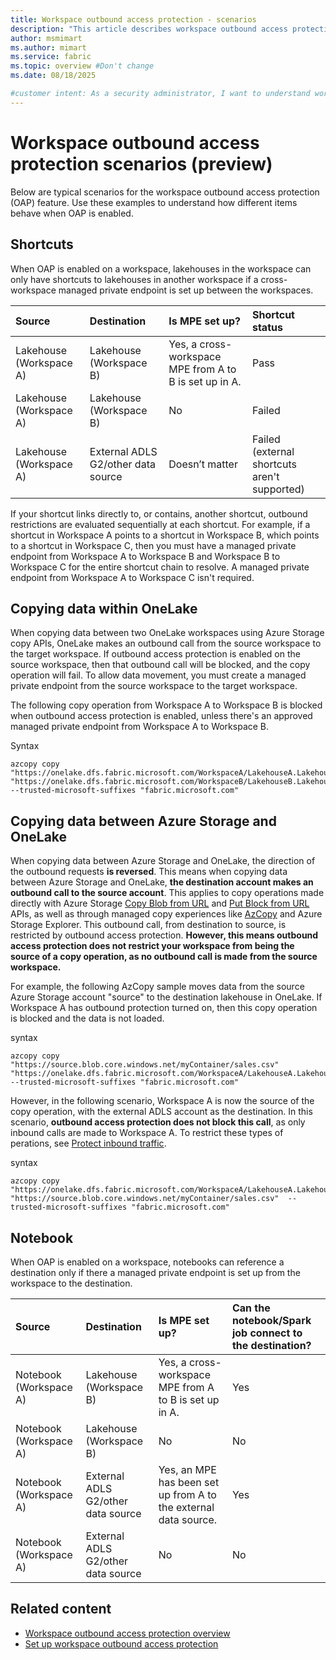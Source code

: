 ```yaml
---
title: Workspace outbound access protection - scenarios
description: "This article describes workspace outbound access protection in several scenarios."
author: msmimart
ms.author: mimart
ms.service: fabric
ms.topic: overview #Don't change
ms.date: 08/18/2025

#customer intent: As a security administrator, I want to understand workspace outbound access protection scenarios so that I can configure secure data access and movement between workspaces and external sources.
---
```


# Workspace outbound access protection scenarios (preview)

Below are typical scenarios for the workspace outbound access protection (OAP) feature. Use these examples to understand how different items behave when OAP is enabled.

## Shortcuts

When OAP is enabled on a workspace, lakehouses in the workspace can only have shortcuts to lakehouses in another workspace if a cross-workspace managed private endpoint is set up between the workspaces.

| Source | Destination | Is MPE set up? | Shortcut status |
|:-|:-|:-|:-|
| Lakehouse (Workspace A) | Lakehouse (Workspace B) | Yes, a cross-workspace MPE from A to B is set up in A. | Pass |
| Lakehouse (Workspace A) | Lakehouse (Workspace B) | No | Failed |
| Lakehouse (Workspace A) | External ADLS G2/other data source | Doesn’t matter | Failed (external shortcuts aren't supported) |

If your shortcut links directly to, or contains, another shortcut, outbound restrictions are evaluated sequentially at each shortcut. For example, if a shortcut in Workspace A points to a shortcut in Workspace B, which points to a shortcut in Workspace C, then you must have a managed private endpoint from Workspace A to Workspace B and Workspace B to Workspace C for the entire shortcut chain to resolve. A managed private endpoint from Workspace A to Workspace C isn't required. 

## Copying data within OneLake 

When copying data between two OneLake workspaces using Azure Storage copy APIs, OneLake makes an outbound call from the source workspace to the target workspace. If outbound access protection is enabled on the source workspace, then that outbound call will be blocked, and the copy operation will fail. To allow data movement, you must create a managed private endpoint from the source workspace to the target workspace. 

The following copy operation from Workspace A to Workspace B is blocked when outbound access protection is enabled, unless there's an approved managed private endpoint from Workspace A to Workspace B.

Syntax
```azcopy
azcopy copy "https://onelake.dfs.fabric.microsoft.com/WorkspaceA/LakehouseA.Lakehouse/Files/sales.csv" "https://onelake.dfs.fabric.microsoft.com/WorkspaceB/LakehouseB.Lakehouse/Files/sales.csv" --trusted-microsoft-suffixes "fabric.microsoft.com"
```

## Copying data between Azure Storage and OneLake

When copying data between Azure Storage and OneLake, the direction of the outbound requests **is reversed**. This means when copying data between Azure Storage and OneLake, **the destination account makes an outbound call to the source account**. This applies to copy operations made directly with Azure Storage [Copy Blob from URL](/rest/api/storageservices/copy-blob-from-url) and [Put Block from URL](/rest/api/storageservices/put-block-from-url) APIs, as well as through managed copy experiences like [AzCopy](/azure/storage/common/storage-use-azcopy-v10) and Azure Storage Explorer. This outbound call, from destination to source, is restricted by outbound access protection. **However, this means outbound access protection does not restrict your workspace from being the source of a copy operation, as no outbound call is made from the source workspace.** 

For example, the following AzCopy sample moves data from the source Azure Storage account "source" to the destination lakehouse in OneLake. If Workspace A has outbound protection turned on, then this copy operation is blocked and the data is not loaded. 

syntax
```azcopy
azcopy copy "https://source.blob.core.windows.net/myContainer/sales.csv" "https://onelake.dfs.fabric.microsoft.com/WorkspaceA/LakehouseA.Lakehouse/Files/sales.csv" --trusted-microsoft-suffixes "fabric.microsoft.com"
```

However, in the following scenario, Workspace A is now the source of the copy operation, with the external ADLS account as the destination. In this scenario, **outbound access protection does not block this call**, as only inbound calls are made to Workspace A. To restrict these types of perations, see [Protect inbound traffic](protect-inbound-traffic.md).

syntax
```azcopy
azcopy copy "https://onelake.dfs.fabric.microsoft.com/WorkspaceA/LakehouseA.Lakehouse/Files/sales.csv" "https://source.blob.core.windows.net/myContainer/sales.csv"  --trusted-microsoft-suffixes "fabric.microsoft.com"
```

## Notebook

When OAP is enabled on a workspace, notebooks can reference a destination only if there a managed private endpoint is set up from the workspace to the destination.

| Source | Destination | Is MPE set up? | Can the notebook/Spark job connect to the destination? |
|:-|:-|:-|:-|
| Notebook (Workspace A) | Lakehouse (Workspace B) | Yes, a cross-workspace MPE from A to B is set up in A. | Yes |
| Notebook (Workspace A) | Lakehouse (Workspace B) | No | No |
| Notebook (Workspace A) | External ADLS G2/other data source | Yes, an MPE has been set up from A to the external data source. | Yes |
| Notebook (Workspace A) | External ADLS G2/other data source | No | No |                                         |

## Related content

- [Workspace outbound access protection overview](./workspace-outbound-access-protection-overview.md)
- [Set up workspace outbound access protection](./workspace-outbound-access-protection-set-up.md)
